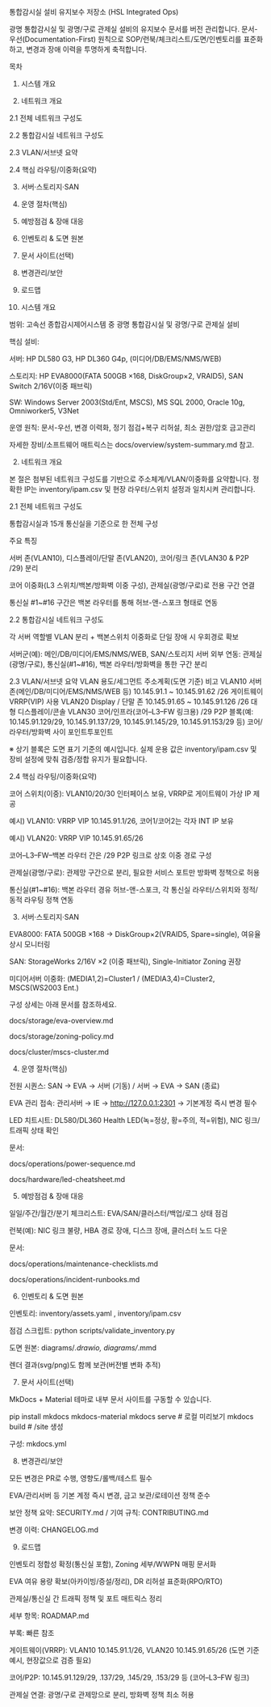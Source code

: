 통합감시실 설비 유지보수 저장소 (HSL Integrated Ops)

광명 통합감시실 및 광명/구로 관제실 설비의 유지보수 문서를 버전 관리합니다.
문서-우선(Documentation-First) 원칙으로 SOP/런북/체크리스트/도면/인벤토리를 표준화하고, 변경과 장애 이력을 투명하게 축적합니다.

목차

1. 시스템 개요

2. 네트워크 개요

2.1 전체 네트워크 구성도

2.2 통합감시실 네트워크 구성도

2.3 VLAN/서브넷 요약

2.4 핵심 라우팅/이중화(요약)

3. 서버·스토리지·SAN

4. 운영 절차(핵심)

5. 예방점검 & 장애 대응

6. 인벤토리 & 도면 원본

7. 문서 사이트(선택)

8. 변경관리/보안

9. 로드맵

1. 시스템 개요

범위: 고속선 종합감시제어시스템 중 광명 통합감시실 및 광명/구로 관제실 설비

핵심 설비:

서버: HP DL580 G3, HP DL360 G4p, (미디어/DB/EMS/NMS/WEB)

스토리지: HP EVA8000(FATA 500GB ×168, DiskGroup×2, VRAID5), SAN Switch 2/16V(이중 패브릭)

SW: Windows Server 2003(Std/Ent, MSCS), MS SQL 2000, Oracle 10g, Omniworker5, V3Net

운영 원칙: 문서-우선, 변경 이력화, 정기 점검+복구 리허설, 최소 권한/암호 금고관리

자세한 장비/소프트웨어 매트릭스는 docs/overview/system-summary.md
 참고.

2. 네트워크 개요

본 절은 첨부된 네트워크 구성도를 기반으로 주소체계/VLAN/이중화를 요약합니다.
정확한 IP는 inventory/ipam.csv 및 현장 라우터/스위치 설정과 일치시켜 관리합니다.

2.1 전체 네트워크 구성도

통합감시실과 15개 통신실을 기준으로 한 전체 구성

주요 특징

서버 존(VLAN10), 디스플레이/단말 존(VLAN20), 코어/링크 존(VLAN30 & P2P /29) 분리

코어 이중화(L3 스위치/백본/방화벽 이중 구성), 관제실(광명/구로)로 전용 구간 연결

통신실 #1~#16 구간은 백본 라우터를 통해 허브-앤-스포크 형태로 연동

2.2 통합감시실 네트워크 구성도

각 서버 역할별 VLAN 분리 + 백본스위치 이중화로 단일 장애 시 우회경로 확보

서버군(예): 메인/DB/미디어/EMS/NMS/WEB, SAN/스토리지 서버
외부 연동: 관제실(광명/구로), 통신실(#1~#16), 백본 라우터/방화벽을 통한 구간 분리

2.3 VLAN/서브넷 요약
VLAN	용도/세그먼트	주소계획(도면 기준)	비고
VLAN10	서버 존(메인/DB/미디어/EMS/NMS/WEB 등)	10.145.91.1 ~ 10.145.91.62 /26	게이트웨이 VRRP(VIP) 사용
VLAN20	Display / 단말 존	10.145.91.65 ~ 10.145.91.126 /26	대형 디스플레이/콘솔
VLAN30	코어/인프라(코어–L3–FW 링크용)	/29 P2P 블록(예: 10.145.91.129/29, 10.145.91.137/29, 10.145.91.145/29, 10.145.91.153/29 등)	코어/라우터/방화벽 사이 포인트투포인트

※ 상기 블록은 도면 표기 기준의 예시입니다. 실제 운용 값은 inventory/ipam.csv 및 장비 설정에 맞춰 검증/정합 유지가 필요합니다.

2.4 핵심 라우팅/이중화(요약)

코어 스위치(이중): VLAN10/20/30 인터페이스 보유, VRRP로 게이트웨이 가상 IP 제공

예시) VLAN10: VRRP VIP 10.145.91.1/26, 코어1/코어2는 각자 INT IP 보유

예시) VLAN20: VRRP VIP 10.145.91.65/26

코어–L3–FW–백본 라우터 간은 /29 P2P 링크로 상호 이중 경로 구성

관제실(광명/구로): 관제망 구간으로 분리, 필요한 서비스 포트만 방화벽 정책으로 허용

통신실(#1~#16): 백본 라우터 경유 허브-앤-스포크, 각 통신실 라우터/스위치와 정적/동적 라우팅 정책 연동

3. 서버·스토리지·SAN

EVA8000: FATA 500GB ×168 → DiskGroup×2(VRAID5, Spare=single), 여유율 상시 모니터링

SAN: StorageWorks 2/16V ×2 (이중 패브릭), Single-Initiator Zoning 권장

미디어서버 이중화: (MEDIA1,2)=Cluster1 / (MEDIA3,4)=Cluster2, MSCS(WS2003 Ent.)

구성 상세는 아래 문서를 참조하세요.

docs/storage/eva-overview.md

docs/storage/zoning-policy.md

docs/cluster/mscs-cluster.md

4. 운영 절차(핵심)

전원 시퀀스: SAN → EVA → 서버 (기동) / 서버 → EVA → SAN (종료)

EVA 관리 접속: 관리서버 → IE → http://127.0.0.1:2301 → 기본계정 즉시 변경 필수

LED 치트시트: DL580/DL360 Health LED(녹=정상, 황=주의, 적=위험), NIC 링크/트래픽 상태 확인

문서:

docs/operations/power-sequence.md

docs/hardware/led-cheatsheet.md

5. 예방점검 & 장애 대응

일일/주간/월간/분기 체크리스트: EVA/SAN/클러스터/백업/로그 상태 점검

런북(예): NIC 링크 불량, HBA 경로 장애, 디스크 장애, 클러스터 노드 다운

문서:

docs/operations/maintenance-checklists.md

docs/operations/incident-runbooks.md

6. 인벤토리 & 도면 원본

인벤토리: inventory/assets.yaml
, inventory/ipam.csv

점검 스크립트: python scripts/validate_inventory.py

도면 원본: diagrams/*.drawio, diagrams/*.mmd

렌더 결과(svg/png)도 함께 보관(버전별 변화 추적)

7. 문서 사이트(선택)

MkDocs + Material 테마로 내부 문서 사이트를 구동할 수 있습니다.

pip install mkdocs mkdocs-material
mkdocs serve   # 로컬 미리보기
mkdocs build   # /site 생성


구성: mkdocs.yml

8. 변경관리/보안

모든 변경은 PR로 수행, 영향도/롤백/테스트 필수

EVA/관리서버 등 기본 계정 즉시 변경, 금고 보관/로테이션 정책 준수

보안 정책 요약: SECURITY.md
 / 기여 규칙: CONTRIBUTING.md

변경 이력: CHANGELOG.md

9. 로드맵

인벤토리 정합성 확정(통신실 포함), Zoning 세부/WWPN 매핑 문서화

EVA 여유 용량 확보(아카이빙/증설/정리), DR 리허설 표준화(RPO/RTO)

관제실/통신실 간 트래픽 정책 및 포트 매트릭스 정리

세부 항목: ROADMAP.md

부록: 빠른 참조

게이트웨이(VRRP): VLAN10 10.145.91.1/26, VLAN20 10.145.91.65/26 (도면 기준 예시, 현장값으로 검증 필요)

코어/P2P: 10.145.91.129/29, .137/29, .145/29, .153/29 등 (코어–L3–FW 링크)

관제실 연결: 광명/구로 관제망으로 분리, 방화벽 정책 최소 허용
